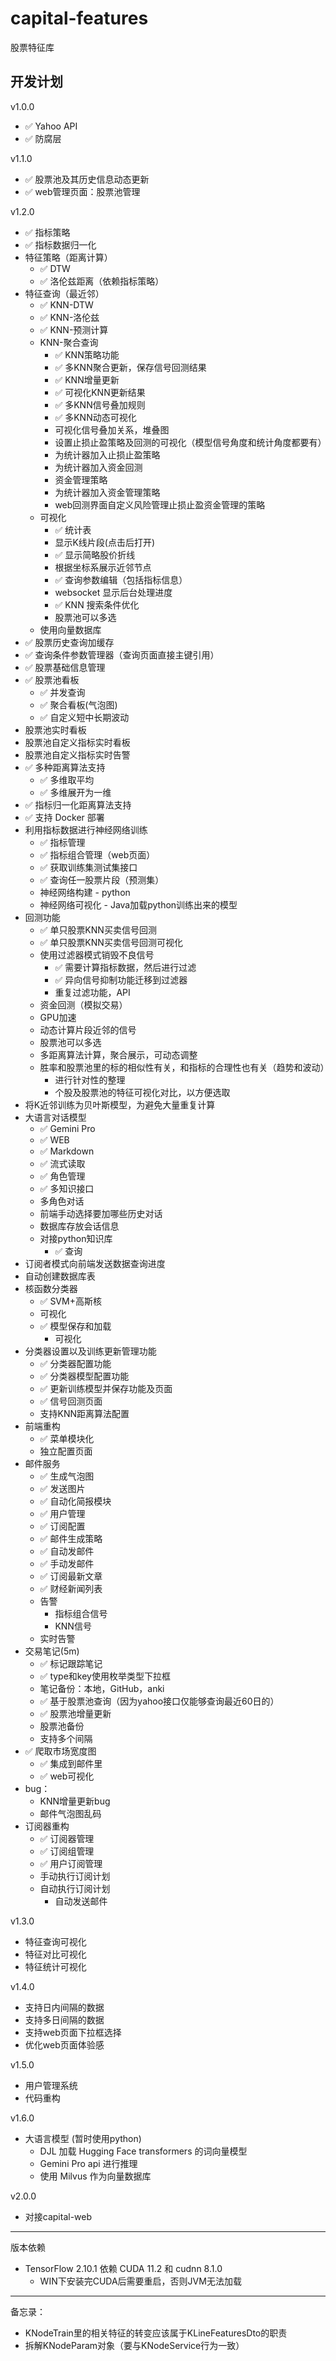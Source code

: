 # capital-features

股票特征库


## 开发计划

v1.0.0

* &#x2705; Yahoo API
* &#x2705; 防腐层

v1.1.0

* &#x2705; 股票池及其历史信息动态更新
* &#x2705; web管理页面：股票池管理

v1.2.0

* &#x2705; 指标策略
* &#x2705; 指标数据归一化
* 特征策略（距离计算）
  * &#x2705; DTW
  * &#x2705; 洛伦兹距离（依赖指标策略）
* 特征查询（最近邻）
  * &#x2705; KNN-DTW
  * &#x2705; KNN-洛伦兹
  * &#x2705; KNN-预测计算
  * KNN-聚合查询
    * &#x2705; KNN策略功能
    * &#x2705; 多KNN聚合更新，保存信号回测结果
    * &#x2705; KNN增量更新
    * &#x2705; 可视化KNN更新结果
    * &#x2705; 多KNN信号叠加规则
    * &#x2705; 多KNN动态可视化
    * 可视化信号叠加关系，堆叠图
    * 设置止损止盈策略及回测的可视化（模型信号角度和统计角度都要有）
    * 为统计器加入止损止盈策略
    * 为统计器加入资金回测
    * 资金管理策略
    * 为统计器加入资金管理策略
    * web回测界面自定义风险管理止损止盈资金管理的策略
  * 可视化
    * &#x2705; 统计表
    * 显示K线片段(点击后打开)
    * &#x2705; 显示简略股价折线
    * 根据坐标系展示近邻节点
    * &#x2705; 查询参数编辑（包括指标信息）
    * websocket 显示后台处理进度
    * &#x2705; KNN 搜索条件优化
    * 股票池可以多选
  * 使用向量数据库
* &#x2705; 股票历史查询加缓存
* &#x2705; 查询条件参数管理器（查询页面直接主键引用）
* &#x2705; 股票基础信息管理
* &#x2705; 股票池看板
  * &#x2705; 并发查询
  * &#x2705; 聚合看板(气泡图)
  * &#x2705; 自定义短中长期波动
* 股票池实时看板
* 股票池自定义指标实时看板
* 股票池自定义指标实时告警
* &#x2705; 多种距离算法支持
  * &#x2705; 多维取平均
  * &#x2705; 多维展开为一维
* &#x2705; 指标归一化距离算法支持
* &#x2705; 支持 Docker 部署
* 利用指标数据进行神经网络训练
  * &#x2705; 指标管理
  * &#x2705; 指标组合管理（web页面）
  * &#x2705; 获取训练集测试集接口
  * &#x2705; 查询任一股票片段（预测集）
  * 神经网络构建 - python
  * 神经网络可视化 - Java加载python训练出来的模型
* 回测功能
  * &#x2705; 单只股票KNN买卖信号回测
  * &#x2705; 单只股票KNN买卖信号回测可视化
  * 使用过滤器模式销毁不良信号
    * &#x2705; 需要计算指标数据，然后进行过滤
    * &#x2705; 异向信号抑制功能迁移到过滤器
    * 重复过滤功能，API
  * 资金回测（模拟交易）
  * GPU加速
  * 动态计算片段近邻的信号
  * 股票池可以多选
  * 多距离算法计算，聚合展示，可动态调整
  * 胜率和股票池里的标的相似性有关，和指标的合理性也有关（趋势和波动）
    * 进行针对性的整理
    * 个股及股票池的特征可视化对比，以方便选取
* 将K近邻训练为贝叶斯模型，为避免大量重复计算
* 大语言对话模型
  * &#x2705; Gemini Pro
  * &#x2705; WEB
  * &#x2705; Markdown
  * &#x2705; 流式读取
  * &#x2705; 角色管理
  * &#x2705; 多知识接口
  * 多角色对话
  * 前端手动选择要加哪些历史对话
  * 数据库存放会话信息
  * 对接python知识库
    * &#x2705; 查询
* 订阅者模式向前端发送数据查询进度
* 自动创建数据库表
* 核函数分类器
  * &#x2705; SVM+高斯核
  * 可视化
  * &#x2705; 模型保存和加载
    * 可视化
* 分类器设置以及训练更新管理功能
  * &#x2705; 分类器配置功能
  * &#x2705; 分类器模型配置功能
  * &#x2705; 更新训练模型并保存功能及页面
  * &#x2705; 信号回测页面
  * 支持KNN距离算法配置
* 前端重构
  * &#x2705; 菜单模块化
  * 独立配置页面
* 邮件服务
  * &#x2705; 生成气泡图
  * &#x2705; 发送图片
  * &#x2705; 自动化简报模块
  * &#x2705; 用户管理
  * &#x2705; 订阅配置
  * &#x2705; 邮件生成策略
  * &#x2705; 自动发邮件
  * &#x2705; 手动发邮件
  * &#x2705; 订阅最新文章
  * &#x2705; 财经新闻列表
  * 告警
    * 指标组合信号
    * KNN信号
  * 实时告警
* 交易笔记(5m)
  * &#x2705; 标记跟踪笔记
  * &#x2705; type和key使用枚举类型下拉框
  * 笔记备份：本地，GitHub，anki
  * &#x2705; 基于股票池查询（因为yahoo接口仅能够查询最近60日的）
  * &#x2705; 股票池增量更新
  * 股票池备份
  * 支持多个间隔
* &#x2705; 爬取市场宽度图
  * &#x2705; 集成到邮件里
  * &#x2705; web可视化
* bug：
  * KNN增量更新bug
  * 邮件气泡图乱码
* 订阅器重构
  * &#x2705; 订阅器管理
  * &#x2705; 订阅组管理
  * &#x2705; 用户订阅管理
  * 手动执行订阅计划
  * 自动执行订阅计划
    * 自动发送邮件

v1.3.0

* 特征查询可视化
* 特征对比可视化
* 特征统计可视化

v1.4.0

* 支持日内间隔的数据
* 支持多日间隔的数据
* 支持web页面下拉框选择
* 优化web页面体验感

v1.5.0

* 用户管理系统
* 代码重构

v1.6.0

* 大语言模型 (暂时使用python)
  * DJL 加载 Hugging Face transformers 的词向量模型
  * Gemini Pro api 进行推理
  * 使用 Milvus 作为向量数据库

v2.0.0

* 对接capital-web

---

版本依赖
* TensorFlow 2.10.1 依赖 CUDA 11.2 和 cudnn 8.1.0
  * WIN下安装完CUDA后需要重启，否则JVM无法加载

---

备忘录：
* KNodeTrain里的相关特征的转变应该属于KLineFeaturesDto的职责
* 拆解KNodeParam对象（要与KNodeService行为一致）
